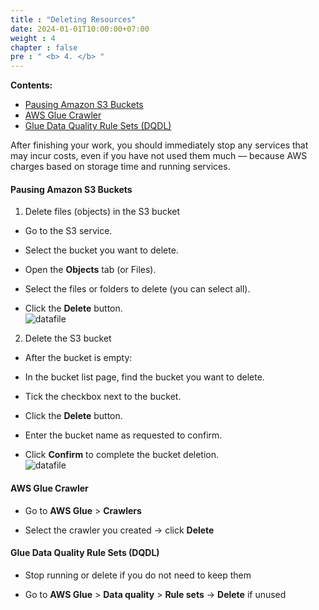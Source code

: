 ```yaml
---
title : "Deleting Resources"
date: 2024-01-01T10:00:00+07:00 
weight : 4
chapter : false
pre : " <b> 4. </b> "
---
```


**Contents:**  
- [Pausing Amazon S3 Buckets](#pausing-amazon-s3-buckets)  
- [AWS Glue Crawler](#aws-glue-crawler)  
- [Glue Data Quality Rule Sets (DQDL)](#glue-data-quality-rule-sets-dqdl)  

After finishing your work, you should immediately stop any services that may incur costs, even if you have not used them much — because AWS charges based on storage time and running services.

#### Pausing Amazon S3 Buckets
1. Delete files (objects) in the S3 bucket  
- Go to the S3 service.  

- Select the bucket you want to delete.  

- Open the **Objects** tab (or Files).  

- Select the files or folders to delete (you can select all).  

- Click the **Delete** button.  
![datafile](/images/04/001.png?featherlight=false&width=90pc)

2. Delete the S3 bucket  

- After the bucket is empty:  

- In the bucket list page, find the bucket you want to delete.  

- Tick the checkbox next to the bucket.  

- Click the **Delete** button.  

- Enter the bucket name as requested to confirm.  

- Click **Confirm** to complete the bucket deletion.  
![datafile](/images/04/002.png?featherlight=false&width=90pc)

#### AWS Glue Crawler
- Go to **AWS Glue** > **Crawlers**  

- Select the crawler you created → click **Delete**

#### Glue Data Quality Rule Sets (DQDL)
- Stop running or delete if you do not need to keep them  

- Go to **AWS Glue** > **Data quality** > **Rule sets** → **Delete** if unused
